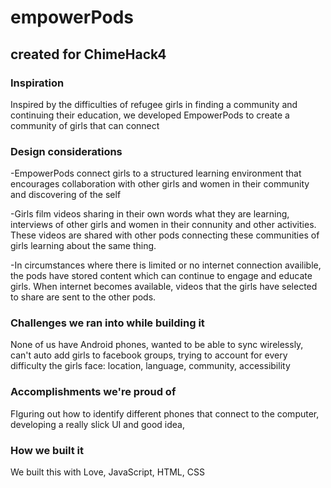 # empowerPods

## created for ChimeHack4

### Inspiration

Inspired by the difficulties of refugee girls in finding a community and continuing their education, we developed EmpowerPods to create a community of girls that can connect

### 

### Design considerations

-EmpowerPods connect girls to a structured learning environment that encourages collaboration with other girls and women in their community and discovering of the self

-Girls film videos sharing in their own words what they are learning, interviews of other girls and women in their connunity and other activities. These videos are shared with other pods connecting these communities of girls learning about the same thing.

-In circumstances where there is limited or no internet connection availible, the pods have stored content which can continue to engage and educate girls. When internet becomes available, videos that the girls have selected to share are sent to the other pods.

### Challenges we ran into while building it

None of us have Android phones, wanted to be able to sync wirelessly, can't auto add girls to facebook groups, trying to account for every difficulty the girls face: location, language, community, accessibility

### Accomplishments we're proud of

FIguring out how to identify different phones that connect to the computer, developing a really slick UI and good idea, 

### How we built it

We built this with Love, JavaScript, HTML, CSS
